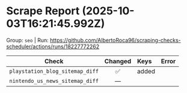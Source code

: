 # Scrape Report (2025-10-03T16:21:45.992Z)

Group: `seo`  |  Run: https://github.com/AlbertoRoca96/scraping-checks-scheduler/actions/runs/18227772262

| Check | Changed | Keys | Error |
|---|:---:|:--|:--|
| `playstation_blog_sitemap_diff` | ✅ | added |  |
| `nintendo_us_news_sitemap_diff` | — |  |  |
